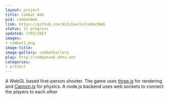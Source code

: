 ```yaml
---
layout: project
title: Combat Web
pid: combatWeb
link: https://github.com/ALSchwalm/CombatWeb
status: In progress
updated: 7/02/2013
images:
- combat1.png
image-title:
image-gallery: combatGallery
play: http://combatweb.ddns.net
categories:
- project
---
```


A WebGL based first-person shooter. The game uses [three.js][three] for rendering and
[Cannon.js][cannon] for physics. A node.js backend uses web sockets to connect the
players to each other

[three]: http://threejs.org/
[cannon]: http://cannonjs.org/
